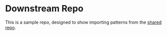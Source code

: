 # Downstream Repo

This is a sample repo, designed to show importing patterns from the [shared repo](https://github.com/custodian-sample-org/shared-repo).
